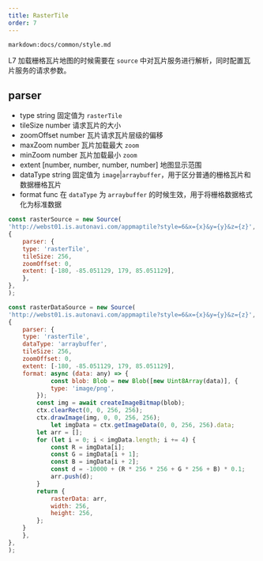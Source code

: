 ```yaml
---
title: RasterTile
order: 7
---
```


`markdown:docs/common/style.md`

L7 加载栅格瓦片地图的时候需要在 `source` 中对瓦片服务进行解析，同时配置瓦片服务的请求参数。

## parser

- type string 固定值为 `rasterTile`
- tileSize number 请求瓦片的大小
- zoomOffset number 瓦片请求瓦片层级的偏移
- maxZoom number 瓦片加载最大 `zoom`
- minZoom number 瓦片加载最小 `zoom`
- extent [number, number, number, number] 地图显示范围
- dataType string 固定值为 `image`|`arraybuffer`，用于区分普通的栅格瓦片和数据栅格瓦片
- format func 在 `dataType` 为 `arraybuffer` 的时候生效，用于将栅格数据格式化为标准数据

```javascript
const rasterSource = new Source(
'http://webst01.is.autonavi.com/appmaptile?style=6&x={x}&y={y}&z={z}',
{
    parser: {
    type: 'rasterTile',
    tileSize: 256,
    zoomOffset: 0,
    extent: [-180, -85.051129, 179, 85.051129],
    },
},
);

const rasterDataSource = new Source(
'http://webst01.is.autonavi.com/appmaptile?style=6&x={x}&y={y}&z={z}',
{
    parser: {
    type: 'rasterTile',
    dataType: 'arraybuffer',
    tileSize: 256,
    zoomOffset: 0,
    extent: [-180, -85.051129, 179, 85.051129],
    format: async (data: any) => {
            const blob: Blob = new Blob([new Uint8Array(data)], {
            type: 'image/png',
        });
        const img = await createImageBitmap(blob);
        ctx.clearRect(0, 0, 256, 256);
        ctx.drawImage(img, 0, 0, 256, 256);
            let imgData = ctx.getImageData(0, 0, 256, 256).data;
        let arr = [];
        for (let i = 0; i < imgData.length; i += 4) {
            const R = imgData[i];
            const G = imgData[i + 1];
            const B = imgData[i + 2];
            const d = -10000 + (R * 256 * 256 + G * 256 + B) * 0.1;
            arr.push(d);
        }
        return {
            rasterData: arr,
            width: 256,
            height: 256,
        };
    }
    },
},
);
```
